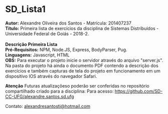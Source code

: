 # SD_Lista1

<strong>Autor:</strong> Alexandre Oliveira dos Santos - Matrícula: 201407237 <br>
<strong>Título:</strong> Primeira lista de exercícios da disciplina de Sistemas Distribuídos - Universidade Federal de Goiás - 2018-2. <br><br>
<strong>Descrição Primeira Lista</strong><br>
<strong>Pré-Requisitos:</strong> NPM, Node.JS, Express, BodyParser, Pug.<br>
<strong>Linguagens:</strong> Javascript, HTML<br>
<strong>OBS:</strong> Para executar o projeto inicie o servidor através do arquivo "server.js". Na pasta do projeto 
há ainda o documento PDF contendo a descrição dos exercícios e também capturas de tela do projeto em funcionamento
em um dispositivo IOS através do navegador Safari.<br>

<strong>Atenção</strong> Futuras atualizaçõeso poderão ser conferidas no repositório compartilhado criado para a disciplina: Para acesso: https://github.com/SD-CC-UFG/alexandre.santos.sd.ufg

Contato: alexandresantosti@hotmail.com

